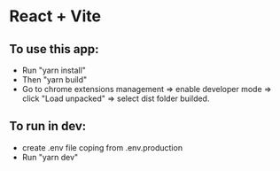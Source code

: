 # React + Vite

## To use this app:

- Run "yarn install"
- Then "yarn build"
- Go to chrome extensions management => enable developer mode => click "Load unpacked" => select dist folder builded.

## To run in dev:

- create .env file coping from .env.production
- Run "yarn dev"

